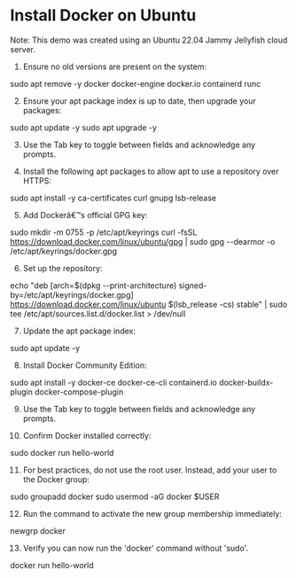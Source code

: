 # Install Docker on Ubuntu

Note: This demo was created using an Ubuntu 22.04 Jammy Jellyfish cloud server. 

1. Ensure no old versions are present on the system:

sudo apt remove -y docker docker-engine docker.io containerd runc

2. Ensure your apt package index is up to date, then upgrade your packages:

sudo apt update -y
sudo apt upgrade -y

3. Use the Tab key to toggle between fields and acknowledge any prompts.

4. Install the following apt packages to allow apt to use a repository over HTTPS:

sudo apt install -y ca-certificates curl gnupg lsb-release

5. Add Dockerâ€™s official GPG key:

sudo mkdir -m 0755 -p /etc/apt/keyrings
curl -fsSL https://download.docker.com/linux/ubuntu/gpg | sudo gpg --dearmor -o /etc/apt/keyrings/docker.gpg

6. Set up the repository:

echo "deb [arch=$(dpkg --print-architecture) signed-by=/etc/apt/keyrings/docker.gpg] https://download.docker.com/linux/ubuntu $(lsb_release -cs) stable" | sudo tee /etc/apt/sources.list.d/docker.list > /dev/null

7. Update the apt package index:

sudo apt update -y

8. Install Docker Community Edition:

sudo apt install -y docker-ce docker-ce-cli containerd.io docker-buildx-plugin docker-compose-plugin
 
9. Use the Tab key to toggle between fields and acknowledge any prompts.

10. Confirm Docker installed correctly:

sudo docker run hello-world

11. For best practices, do not use the root user. Instead, add your user to the Docker group:

sudo groupadd docker
sudo usermod -aG docker $USER

12. Run the command to activate the new group membership immediately:

newgrp docker

13. Verify you can now run the 'docker' command without 'sudo'.

docker run hello-world
